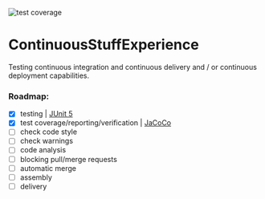 ![test coverage](https://img.shields.io/badge/test_coverage-100%25-00c853.svg?style=flat)

# ContinuousStuffExperience
Testing continuous integration and continuous delivery and / or continuous deployment capabilities.

### Roadmap:

- [x] testing | [JUnit 5](https://junit.org/junit5/)
- [x] test coverage/reporting/verification | [JaCoCo](https://www.jacoco.org/jacoco/)
- [ ] check code style
- [ ] check warnings
- [ ] code analysis
- [ ] blocking pull/merge requests
- [ ] automatic merge
- [ ] assembly
- [ ] delivery